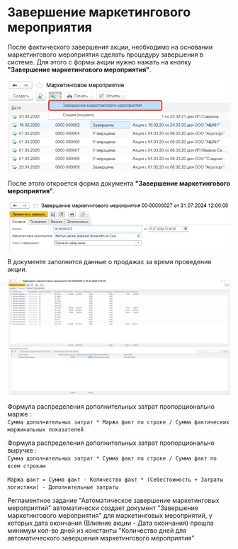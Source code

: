 # Завершение маркетингового мероприятия

После фактического завершения акции, необходимо на основании маркетингового мероприятия сделать процедуру завершения в системе. Для этого с формы акции нужно нажать на кнопку **"Завершение маркетингового мероприятия"**.

[![1][1]][1]

После этого откроется форма документа **"Завершение маркетингового мероприятия"**.

![2]

В документе заполнятся данные о продажах за время проведения акции.

![3]

Формула распределения дополнительных затрат пропорционально марже :  
    `Сумма дополнительных затрат * Маржа факт по строке / Сумма фактических маржинальных показателей`

Формула распределения дополнительных затрат пропорционально выручке :  
    `Сумма дополнительных затрат * Сумма факт по строке / Сумма факт по всем строкам`

`Маржа факт = Сумма факт - Количество факт * (Себестоимость + Затраты логистики) - Дополнительные затраты`

Регламентное задание "Автоматическое завершение маркетинговых мероприятий" автоматически создает документ "Завершение маркетингового мероприятия" для маркетинговых мероприятий, у которых дата окончания (Влияние акции - Дата окончания) прошла минимум кол-во дней из константы "Количество дней для автоматического завершения маркетингового мероприятия" 

[1]: CompletionMarketingEvent.assets/1.png
[2]: CompletionMarketingEvent.assets/5.png
[3]: CompletionMarketingEvent.assets/7.png